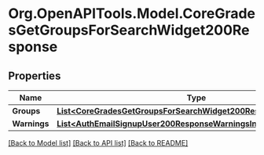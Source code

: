 # Org.OpenAPITools.Model.CoreGradesGetGroupsForSearchWidget200Response

## Properties

Name | Type | Description | Notes
------------ | ------------- | ------------- | -------------
**Groups** | [**List&lt;CoreGradesGetGroupsForSearchWidget200ResponseGroupsInner&gt;**](CoreGradesGetGroupsForSearchWidget200ResponseGroupsInner.md) |  | 
**Warnings** | [**List&lt;AuthEmailSignupUser200ResponseWarningsInner&gt;**](AuthEmailSignupUser200ResponseWarningsInner.md) |  | [optional] 

[[Back to Model list]](../README.md#documentation-for-models) [[Back to API list]](../README.md#documentation-for-api-endpoints) [[Back to README]](../README.md)

